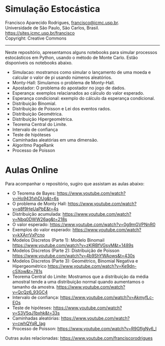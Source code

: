 # Simulação Estocástica
Francisco Aparecido Rodrigues, francisco@icmc.usp.br.<br>
Universidade de São Paulo, São Carlos, Brasil.<br>
https://sites.icmc.usp.br/francisco <br>
Copyright: Creative Commons
<hr>

Neste repositório, apresentamos alguns notebooks para simular processos estocásticos em Python, usando o método de Monte Carlo. Estão disponíveis os notebooks abaixo. 
* Simulacao: mostramos como simular o lançamento de uma moeda e calcular o valor de pi usando números aleatórios.
* Monty-Hall: Simulamos o problema de Monty-Hall.
* Apostador: O problema do apostador no jogo de dados.
* Esperança: exemplos relacianados ao cálculo do valor esperado.
* Esperança condicional: exemplo do cálculo da esperança condicional.
* Distribuição Binomial.
* Distribuição de Poisson e Lei dos eventos rados.
* Distribuição Geométrica.
* Distribuição Hipergeométrica.
* Teorema Central do Limite.
* Intervalo de confiança
* Teste de hipóteses
* Caminhadas aleatórias em uma dimensão.
* Algoritmo PageRank
* Processo de Poisson

# Aulas Online

Para acompanhar o repositório, sugiro que assistam as aulas abaixo:
* O Teorema de Bayes: https://www.youtube.com/watch?v=Ho943fxhDUg&t=6s
* O problema de Monty Hall: https://www.youtube.com/watch?v=q8f9HeUaPbE&t=4s
* Distribuição acumulada: https://www.youtube.com/watch?v=Nbq0DWW26ag&t=218s
* O valor esperado: https://www.youtube.com/watch?v=0g9mGVPNnR0
* Exemplos do valor esperado: https://www.youtube.com/watch?v=kXArrVxPcno
* Modelos Discretos (Parte 1): Modelo Binomail https://www.youtube.com/watch?v=zKlRBfVGsyM&t=1489s
* Modelos Discretos (Parte 2): Distribuição de Poisson https://www.youtube.com/watch?v=4b9ShYWAows&t=430s
* Modelos Discretos (Parte 3): Geométrico, Binomial Negativa e Hipergeométrico https://www.youtube.com/watch?v=Ke9dn-cSXow&t=781s
* Teorema Central do Limite: Mostramos que a distribuição da média amostral tende a uma distribuição normal quando aumentamos o tamanho da amostra. https://www.youtube.com/watch?v=QcQz6_93GC4
* Intervalo de confiança: https://www.youtube.com/watch?v=AkmyfLc-EOs
* Teste de hipóteses: https://www.youtube.com/watch?v=S3V5qJ1bxhk&t=33s
* Caminhadas aleatórias: https://www.youtube.com/watch?v=cwhQYqR_Iag
* Processo de Poisson: https://www.youtube.com/watch?v=R9GfIgNy6_I

Outras aulas relacionadas: https://www.youtube.com/franciscorodrigues
